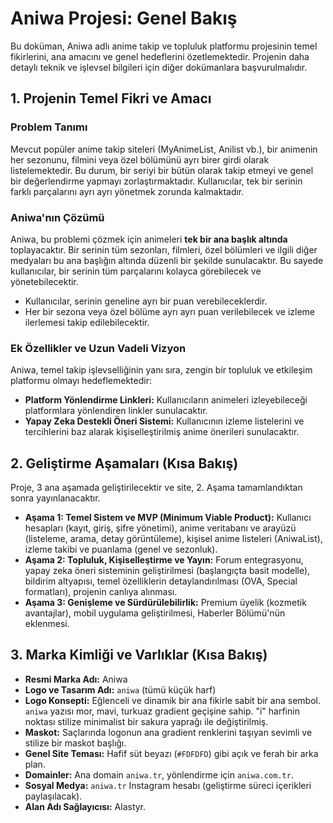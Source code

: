 # Aniwa Projesi: Genel Bakış

Bu doküman, Aniwa adlı anime takip ve topluluk platformu projesinin temel fikirlerini, ana amacını ve genel hedeflerini özetlemektedir. Projenin daha detaylı teknik ve işlevsel bilgileri için diğer dokümanlara başvurulmalıdır.

## 1. Projenin Temel Fikri ve Amacı

### Problem Tanımı

Mevcut popüler anime takip siteleri (MyAnimeList, Anilist vb.), bir animenin her sezonunu, filmini veya özel bölümünü ayrı birer girdi olarak listelemektedir. Bu durum, bir seriyi bir bütün olarak takip etmeyi ve genel bir değerlendirme yapmayı zorlaştırmaktadır. Kullanıcılar, tek bir serinin farklı parçalarını ayrı ayrı yönetmek zorunda kalmaktadır.

### Aniwa'nın Çözümü

Aniwa, bu problemi çözmek için animeleri **tek bir ana başlık altında** toplayacaktır. Bir serinin tüm sezonları, filmleri, özel bölümleri ve ilgili diğer medyaları bu ana başlığın altında düzenli bir şekilde sunulacaktır. Bu sayede kullanıcılar, bir serinin tüm parçalarını kolayca görebilecek ve yönetebilecektir.

* Kullanıcılar, serinin geneline ayrı bir puan verebileceklerdir.
* Her bir sezona veya özel bölüme ayrı ayrı puan verilebilecek ve izleme ilerlemesi takip edilebilecektir.

### Ek Özellikler ve Uzun Vadeli Vizyon

Aniwa, temel takip işlevselliğinin yanı sıra, zengin bir topluluk ve etkileşim platformu olmayı hedeflemektedir:

* **Platform Yönlendirme Linkleri:** Kullanıcıların animeleri izleyebileceği platformlara yönlendiren linkler sunulacaktır.
* **Yapay Zeka Destekli Öneri Sistemi:** Kullanıcının izleme listelerini ve tercihlerini baz alarak kişiselleştirilmiş anime önerileri sunulacaktır.

## 2. Geliştirme Aşamaları (Kısa Bakış)

Proje, 3 ana aşamada geliştirilecektir ve site, 2. Aşama tamamlandıktan sonra yayınlanacaktır.

* **Aşama 1: Temel Sistem ve MVP (Minimum Viable Product):** Kullanıcı hesapları (kayıt, giriş, şifre yönetimi), anime veritabanı ve arayüzü (listeleme, arama, detay görüntüleme), kişisel anime listeleri (AniwaList), izleme takibi ve puanlama (genel ve sezonluk).
* **Aşama 2: Topluluk, Kişiselleştirme ve Yayın:** Forum entegrasyonu, yapay zeka öneri sisteminin geliştirilmesi (başlangıçta basit modelle), bildirim altyapısı, temel özelliklerin detaylandırılması (OVA, Special formatları), projenin canlıya alınması.
* **Aşama 3: Genişleme ve Sürdürülebilirlik:** Premium üyelik (kozmetik avantajlar), mobil uygulama geliştirilmesi, Haberler Bölümü'nün eklenmesi.

## 3. Marka Kimliği ve Varlıklar (Kısa Bakış)

* **Resmi Marka Adı:** Aniwa
* **Logo ve Tasarım Adı:** `aniwa` (tümü küçük harf)
* **Logo Konsepti:** Eğlenceli ve dinamik bir ana fikirle sabit bir ana sembol. `aniwa` yazısı mor, mavi, turkuaz gradient geçişine sahip. "i" harfinin noktası stilize minimalist bir sakura yaprağı ile değiştirilmiş.
* **Maskot:** Saçlarında logonun ana gradient renklerini taşıyan sevimli ve stilize bir maskot başlığı.
* **Genel Site Teması:** Hafif süt beyazı (`#FDFDFD`) gibi açık ve ferah bir arka plan.
* **Domainler:** Ana domain `aniwa.tr`, yönlendirme için `aniwa.com.tr`.
* **Sosyal Medya:** `aniwa.tr` Instagram hesabı (geliştirme süreci içerikleri paylaşılacak).
* **Alan Adı Sağlayıcısı:** Alastyr.